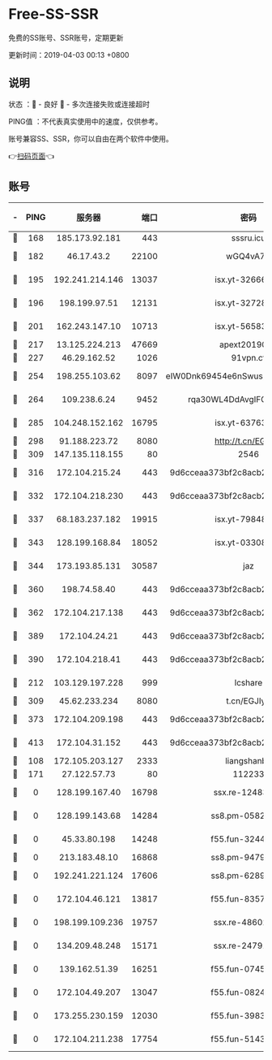 # Free-SS-SSR

免费的SS账号、SSR账号，定期更新

更新时间：2019-04-03 00:13 +0800

## 说明

状态     ：🙂 - 良好 🙁 - 多次连接失败或连接超时

PING值   ：不代表真实使用中的速度，仅供参考。

账号兼容SS、SSR，你可以自由在两个软件中使用。

👉[扫码页面](https://liesauer.github.io/Free-SS-SSR/)👈

## 账号

|-|PING|服务器|端口|密码|加密方式|区域|
|:----:|:----:|:-----:|-----:|:----:|:----:|:----:|
|🙂|168|185.173.92.181|443|sssru.icu|rc4-md5|RU|
|🙂|182|46.17.43.2|22100|wGQ4vA7D|aes-256-gcm|RU|
|🙂|195|192.241.214.146|13037|isx.yt-32666892|aes-256-cfb|US|
|🙂|196|198.199.97.51|12131|isx.yt-32728984|aes-256-cfb|US|
|🙂|201|162.243.147.10|10713|isx.yt-56583220|aes-256-cfb|US|
|🙂|217|13.125.224.213|47669|apext2019001|chacha20|KR|
|🙂|227|46.29.162.52|1026|91vpn.cf|rc4-md5|RU|
|🙂|254|198.255.103.62|8097|eIW0Dnk69454e6nSwuspv9DmS201tQ0D|aes-256-cfb|US|
|🙂|264|109.238.6.24|9452|rqa30WL4DdAvgIFG6Fs3znzTa|aes-256-cfb|FR|
|🙂|285|104.248.152.162|16795|isx.yt-63763321|aes-256-cfb|SG|
|🙂|298|91.188.223.72|8080|http://t.cn/EGJIyrl|rc4-md5|RU|
|🙂|309|147.135.118.155|80|2546|chacha20|US|
|🙂|316|172.104.215.24|443|9d6cceaa373bf2c8acb22e60b6a58be6|aes-256-cfb|US|
|🙂|332|172.104.218.230|443|9d6cceaa373bf2c8acb22e60b6a58be6|aes-256-cfb|US|
|🙂|337|68.183.237.182|19915|isx.yt-79848421|aes-256-cfb|SG|
|🙂|343|128.199.168.84|18052|isx.yt-03308844|aes-256-cfb|SG|
|🙂|344|173.193.85.131|30587|jaz|aes-256-cfb|US|
|🙂|360|198.74.58.40|443|9d6cceaa373bf2c8acb22e60b6a58be6|aes-256-cfb|US|
|🙂|362|172.104.217.138|443|9d6cceaa373bf2c8acb22e60b6a58be6|aes-256-cfb|US|
|🙂|389|172.104.24.21|443|9d6cceaa373bf2c8acb22e60b6a58be6|aes-256-cfb|US|
|🙂|390|172.104.218.41|443|9d6cceaa373bf2c8acb22e60b6a58be6|aes-256-cfb|US|
|🙂|212|103.129.197.228|999|lcshare|aes-256-cfb|US|
|🙂|309|45.62.233.234|8080|t.cn/EGJIyrl|rc4-md5|CA|
|🙂|373|172.104.209.198|443|9d6cceaa373bf2c8acb22e60b6a58be6|aes-256-cfb|US|
|🙂|413|172.104.31.152|443|9d6cceaa373bf2c8acb22e60b6a58be6|aes-256-cfb|US|
|🙁|108|172.105.203.127|2333|liangshanbo|chacha20|JP|
|🙁|171|27.122.57.73|80|112233|chacha20|HK|
|🙁|0|128.199.167.40|16798|ssx.re-12483342|aes-256-cfb|SG|
|🙁|0|128.199.143.68|14284|ss8.pm-05820296|aes-256-cfb|SG|
|🙁|0|45.33.80.198|14248|f55.fun-32443287|aes-256-cfb|US|
|🙁|0|213.183.48.10|16868|ss8.pm-94797530|rc4-md5|RU|
|🙁|0|192.241.221.124|17606|ss8.pm-62896524|aes-256-cfb|US|
|🙁|0|172.104.46.121|13817|f55.fun-83574380|aes-256-cfb|SG|
|🙁|0|198.199.109.236|19757|ssx.re-48602864|aes-256-cfb|US|
|🙁|0|134.209.48.248|15171|ssx.re-24791973|aes-256-cfb|US|
|🙁|0|139.162.51.39|16251|f55.fun-07454874|aes-256-cfb|SG|
|🙁|0|172.104.49.207|13047|f55.fun-08242139|aes-256-cfb|SG|
|🙁|0|173.255.230.159|12030|f55.fun-39837860|aes-256-cfb|US|
|🙁|0|172.104.211.238|17754|f55.fun-51431249|aes-256-cfb|US|

